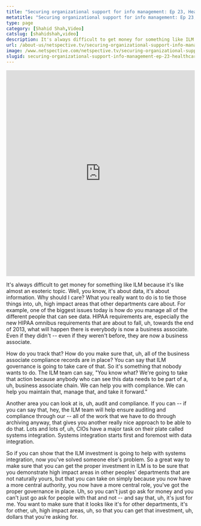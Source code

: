 ```yaml
---
title: "Securing organizational support for info management: Ep 23, HealthcareTalks"
metatitle: "Securing organizational support for info management: Ep 23, HealthcareTalks - Netspective"
type: page
category: [Shahid Shah,Video]
catslug: [shahidshah,video]
description: It's always difficult to get money for something like ILM because it's like almost an esoteric topic. Well, you know, it's about data, it's about information. Why should I care? What you really want to do is to tie those things into, uh, high impact areas that other departments care about. For example, one of hellip
url: /about-us/netspective.tv/securing-organizational-support-info-management-ep-23-healthcaretalks/
image: /www.netspective.com/netspective.tv/securing-organizational-support.png
slugid: securing-organizational-support-info-management-ep-23-healthcaretalks
---
```


<iframe width="100%" height="550" src="https://www.youtube.com/embed/_9mUkl9yNVo" frameborder="0" allowfullscreen></iframe>

It's always difficult to get money for something like ILM because it's like almost an esoteric topic. Well, you know, it's about data, it's about information. Why should I care? What you really want to do is to tie those things into, uh, high impact areas that other departments care about. For example, one of the biggest issues today is how do you manage all of the different people that can see data. HIPAA requirements are, especially the new HIPAA omnibus requirements that are about to fall, uh, towards the end of 2013, what will happen there is everybody is now a business associate. Even if they didn't -- even if they weren't before, they are now a business associate.

How do you track that? How do you make sure that, uh, all of the business associate compliance records are in place? You can say that ILM governance is going to take care of that. So it's something that nobody wants to do. The ILM team can say, "You know what? We're going to take that action because anybody who can see this data needs to be part of a, uh, business associate chain. We can help you with compliance. We can help you maintain that, manage that, and take it forward."

Another area you can look at is, uh, audit and compliance. If you can -- if you can say that, hey, the ILM team will help ensure auditing and compliance through our -- all of the work that we have to do through archiving anyway, that gives you another really nice approach to be able to do that. Lots and lots of, uh, CIOs have a major task on their plate called systems integration. Systems integration starts first and foremost with data integration.

So if you can show that the ILM investment is going to help with systems integration, now you've solved someone else's problem. So a great way to make sure that you can get the proper investment in ILM is to be sure that you demonstrate high impact areas in other peoples' departments that are not naturally yours, but that you can take on simply because you now have a more central authority, you now have a more central role, you've got the proper governance in place. Uh, so you can't just go ask for money and you can't just go ask for people with that and not -- and say that, uh, it's just for me. You want to make sure that it looks like it's for other departments, it's for other, uh, high impact areas, uh, so that you can get that investment, uh, dollars that you're asking for.

